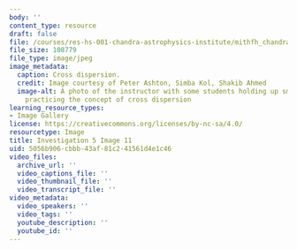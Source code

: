 ```yaml
---
body: ''
content_type: resource
draft: false
file: /courses/res-hs-001-chandra-astrophysics-institute/mithfh_chandra_inv5_crodis.jpg
file_size: 108779
file_type: image/jpeg
image_metadata:
  caption: Cross dispersion.
  credit: Image courtesy of Peter Ashton, Simba Kol, Shakib Ahmed
  image-alt: A photo of the instructor with some students holding up small squares
    practicing the concept of cross dispersion
learning_resource_types:
- Image Gallery
license: https://creativecommons.org/licenses/by-nc-sa/4.0/
resourcetype: Image
title: Investigation 5 Image 11
uid: 5056b906-cbbb-43af-81c2-41561d4e1c46
video_files:
  archive_url: ''
  video_captions_file: ''
  video_thumbnail_file: ''
  video_transcript_file: ''
video_metadata:
  video_speakers: ''
  video_tags: ''
  youtube_description: ''
  youtube_id: ''
---
```

